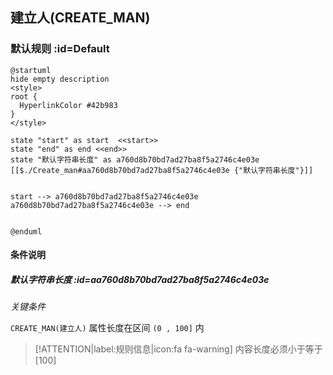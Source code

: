 ## 建立人(CREATE_MAN) <!-- {docsify-ignore-all} -->

   

### 默认规则 :id=Default

```plantuml
@startuml
hide empty description
<style>
root {
  HyperlinkColor #42b983
}
</style>

state "start" as start  <<start>>
state "end" as end <<end>>
state "默认字符串长度" as a760d8b70bd7ad27ba8f5a2746c4e03e [[$./Create_man#aa760d8b70bd7ad27ba8f5a2746c4e03e {"默认字符串长度"}]]


start --> a760d8b70bd7ad27ba8f5a2746c4e03e 
a760d8b70bd7ad27ba8f5a2746c4e03e --> end 


@enduml
```

#### 条件说明

##### 默认字符串长度 :id=aa760d8b70bd7ad27ba8f5a2746c4e03e


*关键条件*


`CREATE_MAN(建立人)` 属性长度在区间 `(0 , 100]` 内

> [!ATTENTION|label:规则信息|icon:fa fa-warning]
> 内容长度必须小于等于[100]







